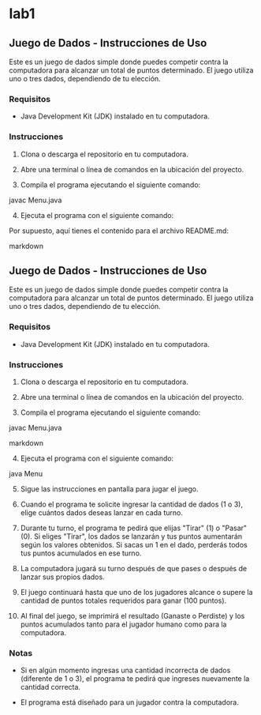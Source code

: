 # lab1
## Juego de Dados - Instrucciones de Uso

Este es un juego de dados simple donde puedes competir contra la computadora para alcanzar un total de puntos determinado. El juego utiliza uno o tres dados, dependiendo de tu elección.

### Requisitos

- Java Development Kit (JDK) instalado en tu computadora.

### Instrucciones

1. Clona o descarga el repositorio en tu computadora.

2. Abre una terminal o línea de comandos en la ubicación del proyecto.

3. Compila el programa ejecutando el siguiente comando:

javac Menu.java

4. Ejecuta el programa con el siguiente comando:

Por supuesto, aquí tienes el contenido para el archivo README.md:

markdown

## Juego de Dados - Instrucciones de Uso

Este es un juego de dados simple donde puedes competir contra la computadora para alcanzar un total de puntos determinado. El juego utiliza uno o tres dados, dependiendo de tu elección.

### Requisitos

- Java Development Kit (JDK) instalado en tu computadora.

### Instrucciones

1. Clona o descarga el repositorio en tu computadora.

2. Abre una terminal o línea de comandos en la ubicación del proyecto.

3. Compila el programa ejecutando el siguiente comando:

javac Menu.java

markdown


4. Ejecuta el programa con el siguiente comando:

java Menu

5. Sigue las instrucciones en pantalla para jugar el juego.

6. Cuando el programa te solicite ingresar la cantidad de dados (1 o 3), elige cuántos dados deseas lanzar en cada turno.

7. Durante tu turno, el programa te pedirá que elijas "Tirar" (1) o "Pasar" (0). Si eliges "Tirar", los dados se lanzarán y tus puntos aumentarán según los valores obtenidos. Si sacas un 1 en el dado, perderás todos tus puntos acumulados en ese turno.

8. La computadora jugará su turno después de que pases o después de lanzar sus propios dados.

9. El juego continuará hasta que uno de los jugadores alcance o supere la cantidad de puntos totales requeridos para ganar (100 puntos).

10. Al final del juego, se imprimirá el resultado (Ganaste o Perdiste) y los puntos acumulados tanto para el jugador humano como para la computadora.

### Notas

- Si en algún momento ingresas una cantidad incorrecta de dados (diferente de 1 o 3), el programa te pedirá que ingreses nuevamente la cantidad correcta.

- El programa está diseñado para un jugador contra la computadora.
